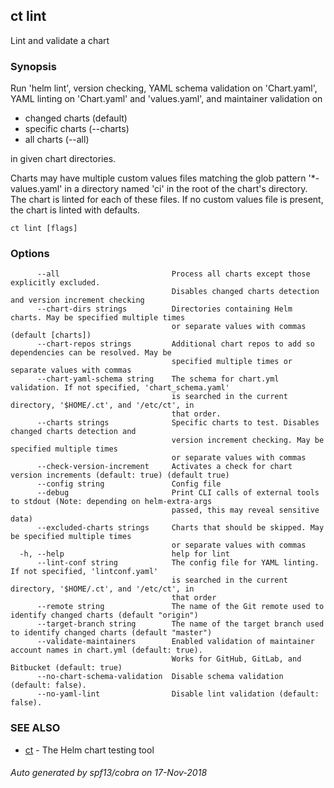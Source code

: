 ## ct lint

Lint and validate a chart

### Synopsis

Run 'helm lint', version checking, YAML schema validation
on 'Chart.yaml', YAML linting on 'Chart.yaml' and 'values.yaml',
and maintainer validation on

* changed charts (default)
* specific charts (--charts)
* all charts (--all)

in given chart directories.

Charts may have multiple custom values files matching the glob pattern
'*-values.yaml' in a directory named 'ci' in the root of the chart's
directory. The chart is linted for each of these files. If no custom
values file is present, the chart is linted with defaults.

```
ct lint [flags]
```

### Options

```
      --all                         Process all charts except those explicitly excluded.
                                    Disables changed charts detection and version increment checking
      --chart-dirs strings          Directories containing Helm charts. May be specified multiple times
                                    or separate values with commas (default [charts])
      --chart-repos strings         Additional chart repos to add so dependencies can be resolved. May be
                                    specified multiple times or separate values with commas
      --chart-yaml-schema string    The schema for chart.yml validation. If not specified, 'chart_schema.yaml'
                                    is searched in the current directory, '$HOME/.ct', and '/etc/ct', in
                                    that order.
      --charts strings              Specific charts to test. Disables changed charts detection and
                                    version increment checking. May be specified multiple times
                                    or separate values with commas
      --check-version-increment     Activates a check for chart version increments (default: true) (default true)
      --config string               Config file
      --debug                       Print CLI calls of external tools to stdout (Note: depending on helm-extra-args
                                    passed, this may reveal sensitive data)
      --excluded-charts strings     Charts that should be skipped. May be specified multiple times
                                    or separate values with commas
  -h, --help                        help for lint
      --lint-conf string            The config file for YAML linting. If not specified, 'lintconf.yaml'
                                    is searched in the current directory, '$HOME/.ct', and '/etc/ct', in
                                    that order
      --remote string               The name of the Git remote used to identify changed charts (default "origin")
      --target-branch string        The name of the target branch used to identify changed charts (default "master")
      --validate-maintainers        Enabled validation of maintainer account names in chart.yml (default: true).
                                    Works for GitHub, GitLab, and Bitbucket (default: true)
      --no-chart-schema-validation  Disable schema validation (default: false).
      --no-yaml-lint                Disable lint validation (default: false).
```

### SEE ALSO

* [ct](ct.md)	 - The Helm chart testing tool

###### Auto generated by spf13/cobra on 17-Nov-2018
